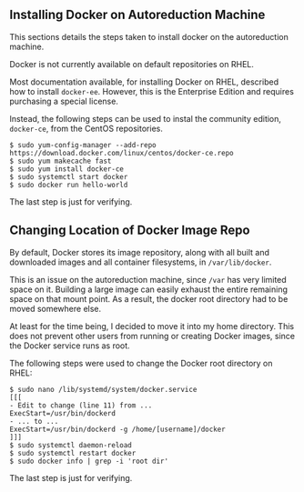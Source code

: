 Installing Docker on Autoreduction Machine
------------------------------------------

This sections details the steps taken to install docker on the autoreduction
machine.

Docker is not currently available on default repositories on RHEL.

Most documentation available, for installing Docker on RHEL, described how to
install `docker-ee`. However, this is the Enterprise Edition and requires
purchasing a special license.

Instead, the following steps can be used to instal the community edition, 
`docker-ce`, from the CentOS repositories.

```
$ sudo yum-config-manager --add-repo https://download.docker.com/linux/centos/docker-ce.repo
$ sudo yum makecache fast
$ sudo yum install docker-ce
$ sudo systemctl start docker
$ sudo docker run hello-world
```
The last step is just for verifying.


Changing Location of Docker Image Repo
--------------------------------------

By default, Docker stores its image repository, along with all built and
downloaded images and all container filesystems, in `/var/lib/docker`.

This is an issue on the autoreduction machine, since `/var` has very limited
space on it. Building a large image can easily exhaust the entire remaining
space on that mount point. As a result, the docker root directory had to be
moved somewhere else.

At least for the time being, I decided to move it into my home directory.
This does not prevent other users from running or creating Docker images,
since the Docker service runs as root.

The following steps were used to change the Docker root directory on RHEL:
```
$ sudo nano /lib/systemd/system/docker.service
[[[
- Edit to change (line 11) from ...
ExecStart=/usr/bin/dockerd
- ... to ...
ExecStart=/usr/bin/dockerd -g /home/[username]/docker
]]]
$ sudo systemctl daemon-reload
$ sudo systemctl restart docker
$ sudo docker info | grep -i 'root dir'
```
The last step is just for verifying.


